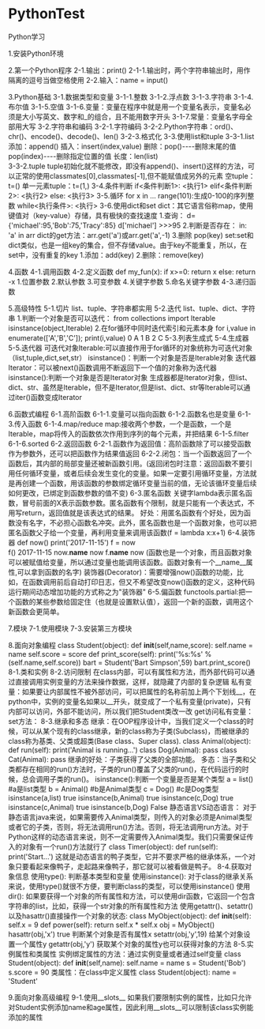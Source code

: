 # PythonTest
Python学习


1.安装Python环境

2.第一个Python程序
	2-1.输出：print()
		2-1-1.输出时，两个字符串输出时，用作隔离的逗号当做空格使用
	2-2.输入：name = input()

3.Python基础
	3-1.数据类型和变量
		3-1-1.整数
		3-1-2.浮点数
		3-1-3.字符串
		3-1-4.布尔值 
		3-1-5.空值
		3-1-6.变量：变量在程序中就是用一个变量名表示，变量名必须是大小写英文、数字和_的组合，且不能用数字开头
		3-1-7.常量：变量名字母全部用大写
	3-2.字符串和编码
		3-2-1.字符编码
		3-2-2.Python字符串：ord()、chr()、encode()、decode()、len()
		3-2-3.格式化
	3-3.使用list和tuple
		3-3-1.list
			添加：append()
			插入：insert(index,value)
			删除：pop()----删除末尾的值   pop(index)----删除指定位置的值
			长度：len(list)	
		3-3-2.tuple
			tuple初始化就不能修改，即没有append()、insert()这样的方法，可以正常的使用classmates[0],classmates[-1],但不能赋值成另外的元素
			空tuple：t=()
			单一元素tuple：t=(1,)
	3-4.条件判断
		if<条件判断1>:
			<执行1>
		elif<条件判断2>:
			<执行2>
		else:
			<执行3>
	3-5.循环
		for x in ...
		range(101):生成0-100的序列整数
		while<执行条件>:
			<执行>
	3-6.使用dict和set
		dict：其它语言俗称map，使用键值对（key-value）存储，具有极快的查找速度
			1.查询：
				d={'michael':95,'Bob':75,'Tracy':85}
				d['michael']
				>>>95
			2.判断是否存在：
				in: 'a' in arr
				dict的get方法：arr.get('a')或arr.get('a',-1)
			3.删除
				pop(key)
		set:set和dict类似，也是一组key的集合，但不存储value。由于key不能重复，所以，在set中，没有重复的key
			1.添加：add(key)
			2.删除：remove(key)

4.函数
	4-1.调用函数
	4-2.定义函数
		def my_fun(x):
			if x>=0:
				return x
			else:
				return -x
		1.位置参数
		2.默认参数
		3.可变参数
		4.关键字参数
		5.命名关键字参数
	4-3.递归函数

5.高级特性
	5-1.切片
		list、tuple、字符串都实用
	5-2.迭代
		list、tuple、dict、字符串
		1.判断一个对象是否可以迭代：
			from collections import Iterable
			isinstance(object,Iterable)
		2.在for循环中同时迭代索引和元素本身
			for i,value in enumerate(['A','B','C']);
			print(i,value)
			0 A
			1 B
			2 C
	5-3.列表生成式
	5-4.生成器
	5-5.迭代器
		可迭代对象Iterable:可以直接作用于for循环的对象统称为可迭代对象（list,tuple,dict,set,str）
		isinstance()：判断一个对象是否是Iterable对象
		迭代器Iterator：可以被next()函数调用不断返回下一个值的对象称为迭代器
		isinstance():判断一个对象是否是Iterator对象
		生成器都是Iterator对象，但list、dict、str、虽然是Iterable，但不是Iterator,但是list、dict、str等Iterable可以通过iter()函数变成Iterator

6.函数式编程
	6-1.高阶函数
		6-1-1.变量可以指向函数
		6-1-2.函数名也是变量
		6-1-3.传入函数
		6-1-4.map/reduce
			map:接收两个参数，一个是函数，一个是Iterable，map将传入的函数依次作用到序列的每个元素，并把结果
		6-1-5.filter
		6-1-6.sorted
	6-2.返回函数
		6-2-1.函数作为返回值：高阶函数除了可以接受函数作为参数外，还可以把函数作为结果值返回
		6-2-2.闭包：当一个函数返回了一个函数后，其内部的局部变量还被新函数引用。(返回闭包时注意：返回函数不要引用任何循环变量，或者后续会发生变化的变量。如果一定要引用循环变量，方法就是再创建一个函数，用该函数的参数绑定循环变量当前的值，无论该循环变量后续如何更改，已绑定到函数参数的值不变)
	6-3.匿名函数
		关键字lambda表示匿名函数，冒号前面的X表示函数参数。匿名函数有个限制，就是只能有一个表达式，不用写return，返回值就是该表达式的结果。
		好处：用匿名函数有个好处，因为函数没有名字，不必担心函数名冲突。此外，匿名函数也是一个函数对象，也可以把匿名函数父子给一个变量，再利用变量来调用该函数(f = lambda x:x+1)
	6-4.装饰器
		def now()
			print('2017-11-15')
		f = now   
		f()
		2017-11-15
		now.__name__
		now
		f.__name__
		now
		(函数也是一个对象，而且函数对象可以被赋值给变量，所以通过变量也能调用该函数。函数对象有一个__name__属性,可以拿到函数的名字)
		装饰器(Decorator)：需要增强now()函数的功能，比如，在函数调用前后自动打印日志，但又不希望改变now()函数的定义，这种代码运行期间动态增加功能的方式称之为"装饰器"
	6-5.偏函数
		functools.partial:把一个函数的某些参数给固定住（也就是设置默认值），返回一个新的函数，调用这个新函数会更简单。

7.模块
	7-1.使用模块
	7-3.安装第三方模块

8.面向对象编程
	class Student(object):
		def __init__(self,name,score):
			self.name = name
			self.score = score
		def print_score(self):
			print('%s:%s' %(self.name,self.score))
	bart = Student('Bart Simpson',59)
	bart.print_score()
	8-1.类和实例
	8-2.访问限制
		在class内部，可以有属性和方法，而外部代码可以通过直接调用实例变量的方法来操作数据，这样，就隐藏了内部的复杂逻辑
		私有变量：如果要让内部属性不被外部访问，可以把属性的名称前加上两个下划线__，在python中，实例的变量名如果以__开头，就变成了一个私有变量(private)，只有内部可以访问，外部不能访问，所以我们把Student类改一改
		<!-- class Student(object):
			def __init__(self,name,score):
				self.__name = name
				self.__score = score
			def print_score(self):
				print('%s:%s' %(self.__name,self.__score)) -->
		get访问私有变量：
			<!-- class Student(object):
				...
				def get_name(self):
					return self.__name -->
		set方法：
	8-3.继承和多态
		继承：在OOP程序设计中，当我们定义一个class的时候，可以从某个现有的class继承，新的class称为子类(Subclass)，而被继承的class称为基类、父类或超类(Base class、Super class).
		class Animal(object):
			def run(self):
				print('Animal is running...')
		class Dog(Animal):
			pass
		class Cat(Animal):
			pass
		继承的好处：子类获得了父类的全部功能。
		多态：当子类和父类都存在相同的run()方法时，子类的run()覆盖了父类的run()，在代码运行的时候，总会调用子类的run()。
		isinstance():判断一个变量是否是某个类型
			a = list() #a是list类型
			b = Animal() #b是Animal类型
			c = Dog() #c是Dog类型
			isinstance(a,list)    true
			isinstance(b,Animal)  true
			isinstance(c,Dog)     true
			isinstance(c,Animal)  true
			isinstance(b,Dog)     False
		静态语言VS动态语言：
			对于静态语言java来说，如果需要传入Animal类型，则传入的对象必须是Animal类型或者它的子类，否则，将无法调用run()方法。否则，将无法调用run方法。对于Python这样的动态语言来说，则不一定需要传入Animal类型。我们只需要保证传入的对象有一个run()方法就行了
			class Timer(object):
				def run(self):
					print('Start...')
			这就是动态语言的鸭子类型，它并不要求严格的继承体系，一个对象只要看起来像鸭子，走起路来像鸭子，那它就可以被看做是鸭子。
	8-4.获取对象信息
		使用type():
			判断基本类型和变量
		使用isinstance():
			对于class的继承关系来说，使用type()就很不方便，要判断class的类型，可以使用isinstance()
		使用dir():
			如果要获得一个对象的所有属性和方法，可以使用dir函数，它返回一个包含字符串的list，比如，获得一个str对象的所有属性和方法
		使用getattr()、setattr()以及hasattr()直接操作一个对象的状态:
			class MyObject(object):
				def __init__(self):
					self.x = 9
				def power(self):
					return self.x * self.x
				obj = MyObject()
			hasattr(obj,'x')  true  判断某个对象是否有属性x
			setattr(obj,'y',19)  给某个对象设置一个属性y
			getattr(obj,'y') 获取某个对象的属性y也可以获得对象的方法
	8-5.实例属性和类属性
		实例绑定属性的方法：通过实例变量或者通过self变量
			class Student(object):
				def __init__(self,name):
					self.name = name
			s = Student('Bob')
			s.score = 90
		类属性：在class中定义属性
			class Student(object):
				name = 'Student'

9.面向对象高级编程
	9-1.使用__slots__
		如果我们要限制实例的属性，比如只允许对Student实例添加name和age属性，因此利用__slots__可以限制该class实例能添加的属性
	











